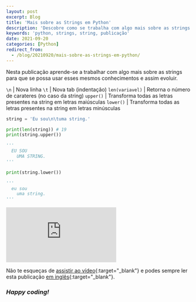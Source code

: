 ```yaml
---
layout: post
excerpt: Blog
title: 'Mais sobre as Strings em Python'
description: 'Descobre como se trabalha com algo mais sobre as strings na linguagem de programação Python. Obtém respostas às tuas dúvidas com a teoria e os exemplos apresentados.'
keywords: 'python, strings, string, publicação'
date: 2021-09-20
categories: [Python]
redirect_from:
  - /blog/20210920/mais-sobre-as-strings-em-python/
---
```


Nesta publicação aprende-se a trabalhar com algo mais sobre as strings para que se possa usar esses mesmos conhecimentos e assim evoluir.

`\n` | Nova linha
`\t` | Nova tab (indentação)
`len(variavel)` | Retorna o número de carateres (no caso da string)
`upper()` | Transforma todas as letras presentes na string em letras maiúsculas
`lower()` | Transforma todas as letras presentes na string em letras minúsculas

```python
string = 'Eu sou\n\tuma string.'

print(len(string)) # 19
print(string.upper())

'''
  EU SOU
    UMA STRING.
'''

print(string.lower())

'''
  eu sou
    uma string.
'''
```

<div class="video-container">
  <iframe src="https://www.youtube.com/embed/S0bUVHt3LE4" frameborder="0" allowfullscreen></iframe>
</div>

Não te esqueças de [assistir ao vídeo](https://youtu.be/S0bUVHt3LE4){:target="\_blank"} e podes sempre ler esta publicação [em inglês](https://nelsonsilvadev.com/blog/more-about-strings-in-python/){:target="\_blank"}.

### _Happy coding!_
